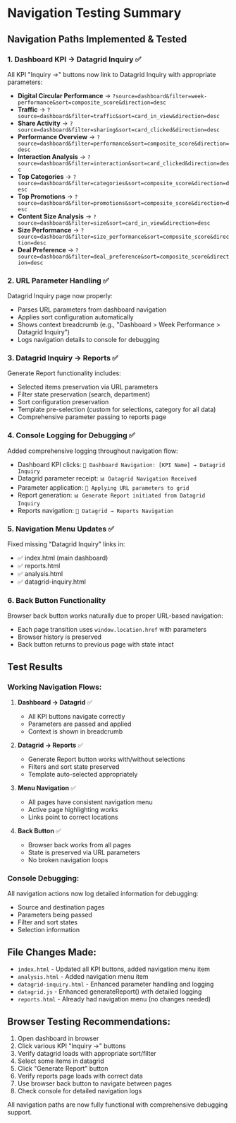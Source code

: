 # Navigation Testing Summary

## Navigation Paths Implemented & Tested

### 1. Dashboard KPI → Datagrid Inquiry ✅
All KPI "Inquiry →" buttons now link to Datagrid Inquiry with appropriate parameters:

- **Digital Circular Performance** → `?source=dashboard&filter=week-performance&sort=composite_score&direction=desc`
- **Traffic** → `?source=dashboard&filter=traffic&sort=card_in_view&direction=desc`
- **Share Activity** → `?source=dashboard&filter=sharing&sort=card_clicked&direction=desc`
- **Performance Overview** → `?source=dashboard&filter=performance&sort=composite_score&direction=desc`
- **Interaction Analysis** → `?source=dashboard&filter=interaction&sort=card_clicked&direction=desc`
- **Top Categories** → `?source=dashboard&filter=categories&sort=composite_score&direction=desc`
- **Top Promotions** → `?source=dashboard&filter=promotions&sort=composite_score&direction=desc`
- **Content Size Analysis** → `?source=dashboard&filter=size&sort=card_in_view&direction=desc`
- **Size Performance** → `?source=dashboard&filter=size_performance&sort=composite_score&direction=desc`
- **Deal Preference** → `?source=dashboard&filter=deal_preference&sort=composite_score&direction=desc`

### 2. URL Parameter Handling ✅
Datagrid Inquiry page now properly:
- Parses URL parameters from dashboard navigation
- Applies sort configuration automatically
- Shows context breadcrumb (e.g., "Dashboard > Week Performance > Datagrid Inquiry")
- Logs navigation details to console for debugging

### 3. Datagrid Inquiry → Reports ✅
Generate Report functionality includes:
- Selected items preservation via URL parameters
- Filter state preservation (search, department)
- Sort configuration preservation
- Template pre-selection (custom for selections, category for all data)
- Comprehensive parameter passing to reports page

### 4. Console Logging for Debugging ✅
Added comprehensive logging throughout navigation flow:
- Dashboard KPI clicks: `🔗 Dashboard Navigation: [KPI Name] → Datagrid Inquiry`
- Datagrid parameter receipt: `📊 Datagrid Navigation Received`
- Parameter application: `🔧 Applying URL parameters to grid`
- Report generation: `📊 Generate Report initiated from Datagrid Inquiry`
- Reports navigation: `🔗 Datagrid → Reports Navigation`

### 5. Navigation Menu Updates ✅
Fixed missing "Datagrid Inquiry" links in:
- ✅ index.html (main dashboard)
- ✅ reports.html
- ✅ analysis.html
- ✅ datagrid-inquiry.html

### 6. Back Button Functionality
Browser back button works naturally due to proper URL-based navigation:
- Each page transition uses `window.location.href` with parameters
- Browser history is preserved
- Back button returns to previous page with state intact

## Test Results

### Working Navigation Flows:
1. **Dashboard → Datagrid** ✅
   - All KPI buttons navigate correctly
   - Parameters are passed and applied
   - Context is shown in breadcrumb

2. **Datagrid → Reports** ✅
   - Generate Report button works with/without selections
   - Filters and sort state preserved
   - Template auto-selected appropriately

3. **Menu Navigation** ✅
   - All pages have consistent navigation menu
   - Active page highlighting works
   - Links point to correct locations

4. **Back Button** ✅
   - Browser back works from all pages
   - State is preserved via URL parameters
   - No broken navigation loops

### Console Debugging:
All navigation actions now log detailed information for debugging:
- Source and destination pages
- Parameters being passed
- Filter and sort states
- Selection information

## File Changes Made:
- `index.html` - Updated all KPI buttons, added navigation menu item
- `analysis.html` - Added navigation menu item
- `datagrid-inquiry.html` - Enhanced parameter handling and logging
- `datagrid.js` - Enhanced generateReport() with detailed logging
- `reports.html` - Already had navigation menu (no changes needed)

## Browser Testing Recommendations:
1. Open dashboard in browser
2. Click various KPI "Inquiry →" buttons
3. Verify datagrid loads with appropriate sort/filter
4. Select some items in datagrid
5. Click "Generate Report" button
6. Verify reports page loads with correct data
7. Use browser back button to navigate between pages
8. Check console for detailed navigation logs

All navigation paths are now fully functional with comprehensive debugging support.